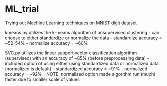 # ML_trial
Trying out Machine Learning techniques on MNIST digit dataset

kmeans.py utilizes the k-means algorithm of unsupervised clustering
    - can choose to either standardize or normalize the data
        - standardize accuracy = ~52-54%
        - normalize accuracy = ~60%

SVC.py utilizes the linear support vector classification algorithm (supervised) with an accuracy of ~85% (before preprocessing data)
    - included option of using either using standardized data or normalized data (normalized is default)
        - standardized accuracy = ~91%
        - normalized accuracy = ~92%
        - NOTE: normalized option made algorithm run (much) faster due to smaller scale of values
